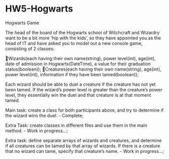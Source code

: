 # HW5-Hogwarts
Hogwarts Game

The head of the board of the Hogwarts school of Witchcraft and Wizardry want to be a bit more ‘hip with the kids’, so they have appointed 
you as the head of IT and have asked you to model out a new console game, consisting of 2 classes:

Wizards(each having their own name(string), power level(int), age(int), date of admission in Hogwarts(DateTime), a value for their 
graduation status(boolean));
Creatures(each having their own name(string), age(int), power level(int), information if they have been tamed(boolean));

Each wizard should be able to duel a creature if the creature has not yet been tamed.
If the wizard’s power level is greater than the creature’s power level,
they essentially win the duel and that creature is at that moment tamed.

Main task: create a class for both participants above, and try to determine if the wizard wins the duel. - Complete;

Extra Task: create classes in different files and use them in the main method. - Work in progress...;

Extra task: define separate arrays of wizards and creatures, and determine if all creatures can be tamed by that array of wizards.
If there is a creature that no wizard can tame, specify that creature’s name. - Work in progress...;
